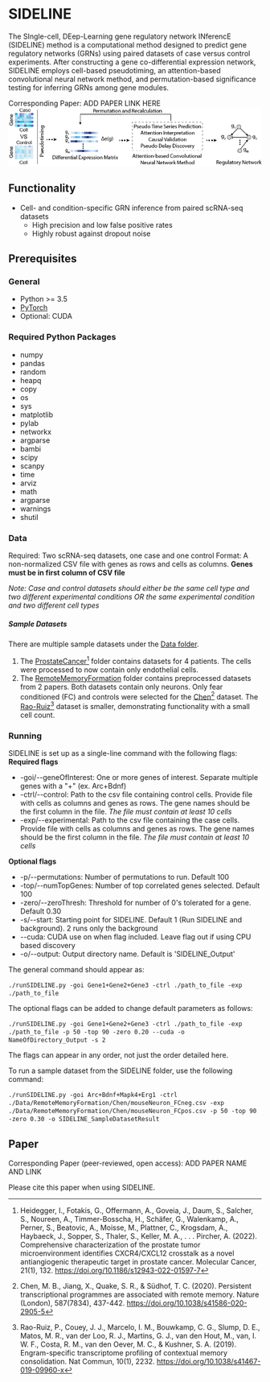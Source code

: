 # SIDELINE
The SIngle-cell, DEep-Learning gene regulatory network INferencE (SIDELINE) method is a computational method designed to predict gene regulatory networks (GRNs) using paired datasets of case versus control experiments. After constructing a gene co-differential expression network, SIDELINE employs cell-based pseudotiming, an attention-based convolutional neural network method, and permutation-based significance testing for inferring GRNs among gene modules. 

Corresponding Paper: ADD PAPER LINK HERE 
![MyImage](SIDELINE.png)

## Functionality
- Cell- and condition-specific GRN inference from paired scRNA-seq datasets
  - High precision and low false positive rates
  - Highly robust against dropout noise 

## Prerequisites 
### General 
- Python >= 3.5
- [PyTorch](https://pytorch.org/get-started/locally/)
- Optional: CUDA 
### Required Python Packages 
- numpy
- pandas
- random
- heapq
- copy
- os
- sys
- matplotlib
- pylab
- networkx
- argparse
- bambi
- scipy
- scanpy
- time
- arviz
- math
- argparse
- warnings 
- shutil
### Data
Required: Two scRNA-seq datasets, one case and one control
Format: A non-normalized CSV file with genes as rows and cells as columns. **Genes must be in first column of CSV file** 

*Note: Case and control datasets should either be the same cell type and two different experimental conditions OR the same experimental condition and two different cell types* 
##### Sample Datasets 
There are multiple sample datasets under the [Data folder](https://github.com/chenyongrowan/SIDELINE/tree/main/Data). 
1. The [ProstateCancer](https://github.com/chenyongrowan/SIDELINE/tree/main/Data/ProstateCancer)[^1] folder contains datasets for 4 patients. The cells were processed to now contain only endothelial cells. 
2. The [RemoteMemoryFormation](https://github.com/chenyongrowan/SIDELINE/tree/main/Data/RemoteMemoryFormation) folder contains preprocessed datasets from 2 papers. Both datasets contain only neurons. Only fear conditioned (FC) and controls were selected for the [Chen](./Data/RemoteMemoryFormation/Chen)[^2] dataset. The [Rao-Ruiz](https://github.com/chenyongrowan/SIDELINE/tree/main/Data/RemoteMemoryFormation/Rao-Ruiz)[^3] dataset is smaller, demonstrating functionality with a small cell count. 
### Running 
SIDELINE is set up as a single-line command with the following flags: 
**Required flags**
- -goi/--geneOfInterest:  One or more genes of interest. Separate multiple genes with a "+" (ex. Arc+Bdnf)
- -ctrl/--control:        Path to the csv file containing control cells. Provide file with cells as columns and genes as rows. The gene names should be the first column in the file. *The file must contain at least 10 cells*
- -exp/--experimental:    Path to the csv file containing the case cells. Provide file with cells as columns and genes as rows. The gene names should be the first column in the file. *The file must contain at least 10 cells*

**Optional flags**
- -p/--permutations:  Number of permutations to run. Default 100
- -top/--numTopGenes: Number of top correlated genes selected. Default 100
- -zero/--zeroThresh: Threshold for number of 0's tolerated for a gene. Default 0.30
- -s/--start:         Starting point for SIDELINE. Default 1 (Run SIDELINE and background). 2 runs only the background
- --cuda:             CUDA use on when flag included. Leave flag out if using CPU based discovery
- -o/--output:        Output directory name. Default is 'SIDELINE_Output' 

The general command should appear as: 
```
./runSIDELINE.py -goi Gene1+Gene2+Gene3 -ctrl ./path_to_file -exp ./path_to_file
```
The optional flags can be added to change default parameters as follows: 
```
./runSIDELINE.py -goi Gene1+Gene2+Gene3 -ctrl ./path_to_file -exp ./path_to_file -p 50 -top 90 -zero 0.20 --cuda -o NameOfDirectory_Output -s 2
```
The flags can appear in any order, not just the order detailed here. 

To run a sample dataset from the SIDELINE folder, use the following command: 
```
./runSIDELINE.py -goi Arc+Bdnf+Mapk4+Erg1 -ctrl ./Data/RemoteMemoryFormation/Chen/mouseNeuron_FCneg.csv -exp ./Data/RemoteMemoryFormation/Chen/mouseNeuron_FCpos.csv -p 50 -top 90 -zero 0.30 -o SIDELINE_SampleDatasetResult 
```


## Paper
Corresponding Paper (peer-reviewed, open access): ADD PAPER NAME AND LINK 

Please cite this paper when using SIDELINE. 


[^1]: Heidegger, I., Fotakis, G., Offermann, A., Goveia, J., Daum, S., Salcher, S., Noureen, A., Timmer-Bosscha, H., Schäfer, G., Walenkamp, A., Perner, S., Beatovic, A., Moisse, M., Plattner, C., Krogsdam, A., Haybaeck, J., Sopper, S., Thaler, S., Keller, M. A., . . . Pircher, A. (2022). Comprehensive characterization of the prostate tumor microenvironment identifies CXCR4/CXCL12 crosstalk as a novel antiangiogenic therapeutic target in prostate cancer. Molecular Cancer, 21(1), 132. https://doi.org/10.1186/s12943-022-01597-7 
[^2]: Chen, M. B., Jiang, X., Quake, S. R., & Südhof, T. C. (2020). Persistent transcriptional programmes are associated with remote memory. Nature (London), 587(7834), 437-442. https://doi.org/10.1038/s41586-020-2905-5 
[^3]: Rao-Ruiz, P., Couey, J. J., Marcelo, I. M., Bouwkamp, C. G., Slump, D. E., Matos, M. R., van der Loo, R. J., Martins, G. J., van den Hout, M., van, I. W. F., Costa, R. M., van den Oever, M. C., & Kushner, S. A. (2019). Engram-specific transcriptome profiling of contextual memory consolidation. Nat Commun, 10(1), 2232. https://doi.org/10.1038/s41467-019-09960-x 


